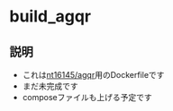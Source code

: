 # build_agqr
## 説明
- これは[nt16145/agqr](https://github.com/nt16145/agqr)用のDockerfileです
- まだ未完成です
- composeファイルも上げる予定です
